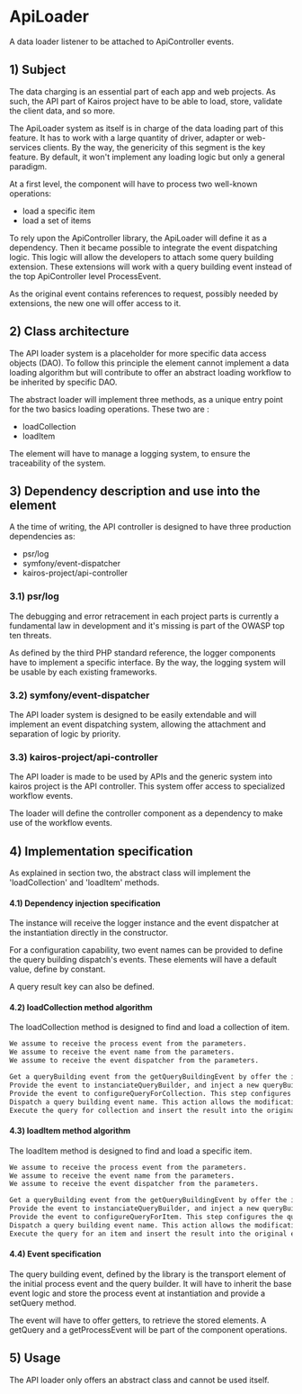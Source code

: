 # ApiLoader

A data loader listener to be attached to ApiController events.

## 1)  Subject

The data charging is an essential part of each app and web projects. As such, the API part of Kairos project have to be able to load, store, validate the client data, and so more.

The ApiLoader system as itself is in charge of the data loading part of this feature. It has to work with a large quantity of driver, adapter or web-services clients. By the way, the genericity of this segment is the key feature. By default, it won't implement any loading logic but only a general paradigm.

At a first level, the component will have to process two well-known operations:
 * load a specific item
 * load a set of items

To rely upon the ApiController library, the ApiLoader will define it as a dependency. Then it became possible to integrate the event dispatching logic. This logic will allow the developers to attach some query building extension. These extensions will work with a query building event instead of the top ApiController level ProcessEvent.

As the original event contains references to request, possibly needed by extensions, the new one will offer access to it.

## 2) Class architecture

The API loader system is a placeholder for more specific data access objects (DAO). To follow this principle the element cannot implement a data loading algorithm but will contribute to offer an abstract loading workflow to be inherited by specific DAO.

The abstract loader will implement three methods, as a unique entry point for the two basics loading operations. These two are :
 * loadCollection
 * loadItem

The element will have to manage a logging system, to ensure the traceability of the system.

## 3) Dependency description and use into the element

A the time of writing, the API controller is designed to have three production dependencies as:

 * psr/log
 * symfony/event-dispatcher
 * kairos-project/api-controller

### 3.1) psr/log

The debugging and error retracement in each project parts is currently a fundamental law in development and it's missing is part of the OWASP top ten threats.

As defined by the third PHP standard reference, the logger components have to implement a specific interface. By the way, the logging system will be usable by each existing frameworks.

### 3.2) symfony/event-dispatcher

The API loader system is designed to be easily extendable and will implement an event dispatching system, allowing the attachment and separation of logic by priority.

### 3.3) kairos-project/api-controller

The API loader is made to be used by APIs and the generic system into kairos project is the API controller. This system offer access to specialized workflow events.

The loader will define the controller component as a dependency to make use of the workflow events.

## 4) Implementation specification

As explained in section two, the abstract class will implement the 'loadCollection' and 'loadItem' methods.

#### 4.1) Dependency injection specification

The instance will receive the logger instance and the event dispatcher at the instantiation directly in the constructor.

For a configuration capability, two event names can be provided to define the query building dispatch's events. These elements will have a default value, define by constant.

A query result key can also be defined.

#### 4.2) loadCollection method algorithm

The loadCollection method is designed to find and load a collection of item.

```txt
We assume to receive the process event from the parameters.
We assume to receive the event name from the parameters.
We assume to receive the event dispatcher from the parameters.

Get a queryBuilding event from the getQueryBuildingEvent by offer the initial event.
Provide the event to instanciateQueryBuilder, and inject a new queryBuilder.
Provide the event to configureQueryForCollection. This step configures the queryBuilder.
Dispatch a query building event name. This action allows the modification of the query by some attached extensions.
Execute the query for collection and insert the result into the original event, at a defined key.
```

#### 4.3) loadItem method algorithm

The loadItem method is designed to find and load a specific item.

```txt
We assume to receive the process event from the parameters.
We assume to receive the event name from the parameters.
We assume to receive the event dispatcher from the parameters.

Get a queryBuilding event from the getQueryBuildingEvent by offer the initial event.
Provide the event to instanciateQueryBuilder, and inject a new queryBuilder.
Provide the event to configureQueryForItem. This step configures the queryBuilder.
Dispatch a query building event name. This action allows the modification of the query by some attached extensions.
Execute the query for an item and insert the result into the original event, at a defined key.
```

#### 4.4) Event specification

The query building event, defined by the library is the transport element of the initial process event and the query builder. It will have to inherit the base event logic and store the process event at instantiation and provide a setQuery method.

The event will have to offer getters, to retrieve the stored elements. A getQuery and a getProcessEvent will be part of the component operations.

## 5) Usage

The API loader only offers an abstract class and cannot be used itself.